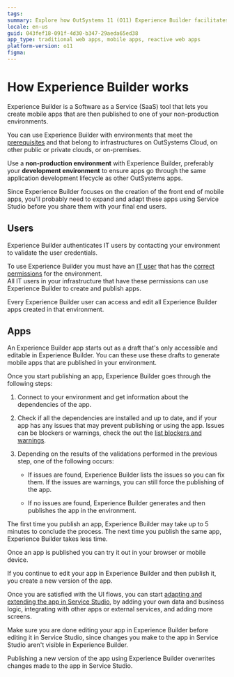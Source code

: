 ```yaml
---
tags:
summary: Explore how OutSystems 11 (O11) Experience Builder facilitates mobile app creation and publishing in non-production environments.
locale: en-us
guid: 043fef18-091f-4d30-b347-29aeda65ed38
app_type: traditional web apps, mobile apps, reactive web apps
platform-version: o11
figma:
---
```


# How Experience Builder works

Experience Builder is a Software as a Service (SaaS) tool that lets you create mobile apps that are then published to one of your non-production environments.

You can use Experience Builder with environments that meet the [prerequisites](how-setup.md#your-environment) and that belong to infrastructures on OutSystems Cloud, on other public or private clouds, or on-premises.

Use a **non-production environment** with Experience Builder, preferably your **development environment** to ensure apps go through the same application development lifecycle as other OutSystems apps.

Since Experience Builder focuses on the creation of the front end of mobile apps, you'll probably need to expand and adapt these apps using Service Studio before you share them with your final end users.

## Users

Experience Builder authenticates IT users by contacting your environment to validate the user credentials.

To use Experience Builder you must have an [IT user](../../manage-platform-app-lifecycle/manage-it-teams/intro.md) that has the [correct permissions](how-setup.md#your-user) for the environment.  
All IT users in your infrastructure that have these permissions can use Experience Builder to create and publish apps.

Every Experience Builder user can access and edit all Experience Builder apps created in that environment.

## Apps

An Experience Builder app starts out as a draft that's only accessible and editable in Experience Builder. You can these use these drafts to generate mobile apps that are published in your environment.

Once you start publishing an app, Experience Builder goes through the following steps:

1. Connect to your environment and get information about the dependencies of the app.

2. Check if all the dependencies are installed and up to date, and if your app has any issues that may prevent publishing or using the app. Issues can be blockers or warnings, check the out the [list blockers and warnings](ref/error-ref.md).

3. Depending on the results of the validations performed in the previous step, one of the following occurs:

    * If issues are found, Experience Builder lists the issues so you can fix them. If the issues are warnings, you can still force the publishing of the app.

    * If no issues are found, Experience Builder generates and then publishes the app in the environment.

The first time you publish an app, Experience Builder may take up to 5 minutes to conclude the process. The next time you publish the same app, Experience Builder takes less time.

Once an app is published you can try it out in your browser or mobile device.

If you continue to edit your app in Experience Builder and then publish it, you create a new version of the app.

Once you are satisfied with the UI flows, you can start [adapting and extending the app in Service Studio](extend-app-in-ss.md), by adding your own data and business logic, integrating with other apps or external services, and adding more screens.

<div class="warning" markdown="1">

Make sure you are done editing your app in Experience Builder before editing it in Service Studio, since changes you make to the app in Service Studio aren't visible in Experience Builder.

Publishing a new version of the app using Experience Builder overwrites changes made to the app in Service Studio.

</div>
